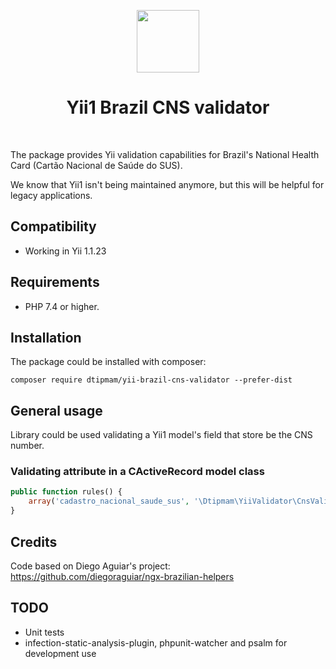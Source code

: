 <p align="center">
    <a href="https://github.com/yiisoft" target="_blank">
        <img src="https://yiisoft.github.io/docs/images/yii_logo.svg" height="100px">
    </a>
    <h1 align="center">Yii1 Brazil CNS validator</h1>
    <br>
</p>

The package provides Yii validation capabilities for Brazil's National Health Card (Cartão Nacional de Saúde do SUS).

We know that Yii1 isn't being maintained anymore, but this will be helpful for legacy applications.

## Compatibility
- Working in Yii 1.1.23

## Requirements
- PHP 7.4 or higher.

## Installation

The package could be installed with composer:

```shell
composer require dtipmam/yii-brazil-cns-validator --prefer-dist
```

## General usage

Library could be used validating a Yii1 model's field that store be the CNS number.

### Validating attribute in a CActiveRecord model class

```php
public function rules() {
    array('cadastro_nacional_saude_sus', '\Dtipmam\YiiValidator\CnsValidator');
}
```

## Credits
Code based on Diego Aguiar's project: https://github.com/diegoraguiar/ngx-brazilian-helpers

## TODO
* Unit tests
* infection-static-analysis-plugin, phpunit-watcher and psalm for development use
